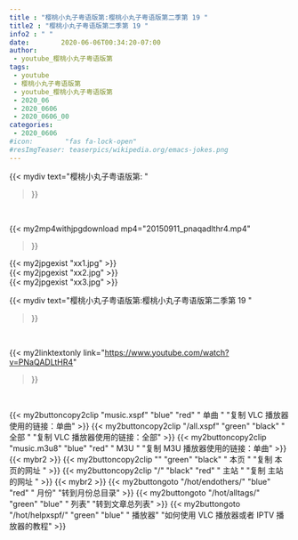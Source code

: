```yaml
---
title : "樱桃小丸子粤语版第:樱桃小丸子粤语版第二季第 19 "
title2 : "樱桃小丸子粤语版第二季第 19 "
info2 : " "
date:        2020-06-06T00:34:20-07:00
author:
 - youtube_樱桃小丸子粤语版第
tags:
 - youtube
 - 樱桃小丸子粤语版第
 - youtube_樱桃小丸子粤语版第
 - 2020_06
 - 2020_0606
 - 2020_0606_00
categories:
 - 2020_0606
#icon:        "fas fa-lock-open"
#resImgTeaser: teaserpics/wikipedia.org/emacs-jokes.png
---
```


{{< mydiv text="樱桃小丸子粤语版第: "
>}}
<br>


{{< my2mp4withjpgdownload mp4="20150911_pnaqadlthr4.mp4"
>}}

{{< my2jpgexist "xx1.jpg" >}}<br>
{{< my2jpgexist "xx2.jpg" >}}<br>
{{< my2jpgexist "xx3.jpg" >}}<br>



{{< mydiv text="樱桃小丸子粤语版第:樱桃小丸子粤语版第二季第 19 "
>}}
<br>

{{< my2linktextonly link="https://www.youtube.com/watch?v=PNaQADLtHR4"
>}}


<br>

{{< my2buttoncopy2clip "music.xspf"        "blue"   "red"    " 单曲 "  "复制 VLC 播放器使用的链接：单曲" >}} {{< my2buttoncopy2clip "/all.xspf"         "green"  "black"  " 全部 "  "复制 VLC 播放器使用的链接：全部" >}} {{< my2buttoncopy2clip "music.m3u8"        "blue"   "red"    " M3U  "    "复制 M3U 播放器使用的链接：单曲" >}} {{< mybr2 >}} {{< my2buttoncopy2clip ""                  "green"  "black"  " 本页 "    "复制 本页的网址 " >}} {{< my2buttoncopy2clip "/"                 "black"  "red"    " 主站 "    "复制 主站的网址 " >}} {{< mybr2 >}} {{< my2buttongoto      "/hot/endothers/"   "blue"   "red"    " 月份"   "转到月份总目录" >}} {{< my2buttongoto      "/hot/alltags/"     "green"  "blue"   " 列表"   "转到文章总列表" >}} {{< my2buttongoto      "/hot/helpxspf/"    "green"  "blue"   " 播放器" "如何使用 VLC 播放器或者 IPTV 播放器的教程" >}} 
